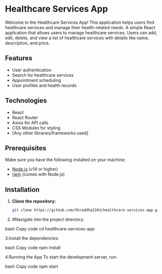 # Healthcare Services App

Welcome to the Healthcare Services App! This application helps users find healthcare services and manage their health-related needs.
A simple React application that allows users to manage healthcare services. Users can add, edit, delete, and view a list of healthcare services with details like name, description, and price.

## Features

- User authentication
- Search for healthcare services
- Appointment scheduling
- User profiles and health records

## Technologies

- React
- React Router
- Axios for API calls
- CSS Modules for styling
- [Any other libraries/frameworks used]

## Prerequisites

Make sure you have the following installed on your machine:

- [Node.js](https://nodejs.org/) (v14 or higher)
- [npm](https://www.npmjs.com/) (comes with Node.js)

## Installation

1. **Clone the repository:**

   ```bash
   git clone https://github.com/Shraddha2203/healthcare-services-app.git

2. #Navigate into the project directory:

bash
Copy code
cd healthcare-services-app

3.Install the dependencies:

bash
Copy code
npm install

4.Running the App
To start the development server, run:

bash
Copy code
npm start
